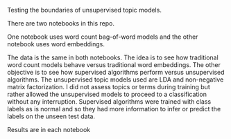 Testing the boundaries of unsupervised topic models. 

There are two notebooks in this repo. 

One notebook uses word count bag-of-word models and the other notebook uses word embeddings.

The data is the same in both notebooks. The idea is to see how traditional word count models behave versus traditional word embeddings. The other objective is to see how supervised algorithms perform versus unsupervised algorithms. The unsupervised topic models used are LDA and non-negative matrix factorization. I did not assess topics or terms during training but rather allowed the unsupervised models to proceed to a classification without any interruption. Supervised algorithms were trained with class labels as is normal and so they had more information to infer or predict the labels on the unseen test data. 

Results are in each notebook

 
